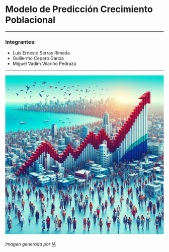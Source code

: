 # Modelo de Predicción Crecimiento Poblacional
---

### Integrantes:

* Luis Ernesto Serras Rimada 
* Guillermo Cepero García 
* Miguel Vadim Vilariño Pedraza

---

![](img/cuba1.jpeg)

###### Imagen generada por [IA](https://copilot.microsoft.com/images/create?)